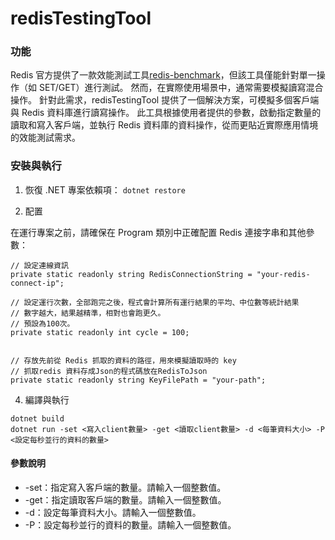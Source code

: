 # redisTestingTool

### 功能


Redis 官方提供了一款效能測試工具[redis-benchmark](https://redis.io/docs/latest/operate/oss_and_stack/management/optimization/benchmarks/)，但該工具僅能針對單一操作（如 SET/GET）進行測試。
然而，在實際使用場景中，通常需要模擬讀寫混合操作。
針對此需求，redisTestingTool 提供了一個解決方案，可模擬多個客戶端與 Redis 資料庫進行讀寫操作。
此工具根據使用者提供的參數，啟動指定數量的讀取和寫入客戶端，並執行 Redis 資料庫的資料操作，從而更貼近實際應用情境的效能測試需求。

###  安裝與執行
1. 恢復 .NET 專案依賴項：
`dotnet restore`


2. 配置

在運行專案之前，請確保在 Program 類別中正確配置 Redis 連接字串和其他參數：
```
// 設定連線資訊
private static readonly string RedisConnectionString = "your-redis-connect-ip";

// 設定運行次數，全部跑完之後，程式會計算所有運行結果的平均、中位數等統計結果
// 數字越大，結果越精準，相對也會跑更久。
// 預設為100次。
private static readonly int cycle = 100;


// 存放先前從 Redis 抓取的資料的路徑，用來模擬讀取時的 key
// 抓取redis 資料存成Json的程式碼放在RedisToJson
private static readonly string KeyFilePath = "your-path";
```

4. 編譯與執行

```
dotnet build
dotnet run -set <寫入client數量> -get <讀取client數量> -d <每筆資料大小> -P <設定每秒並行的資料的數量>
```

#### 參數說明
-   -set：指定寫入客戶端的數量。請輸入一個整數值。
-   -get：指定讀取客戶端的數量。請輸入一個整數值。
-   -d：設定每筆資料大小。請輸入一個整數值。
-   -P：設定每秒並行的資料的數量。請輸入一個整數值。
